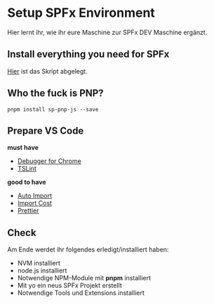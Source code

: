 # Setup SPFx Environment

Hier lernt ihr, wie ihr eure Maschine zur SPFx DEV Maschine ergänzt.

## Install everything you need for SPFx

[Hier](https://stash.garaio.com/projects/GPS/repos/col-tools/browse/Scripts/Setup-SPFxDevEnv.ps1) ist das Skript abgelegt.

## Who the fuck is PNP?

```bs
pnpm install sp-pnp-js --save
```

## Prepare VS Code

**must have**

- [Debugger for Chrome](https://marketplace.visualstudio.com/items?itemName=msjsdiag.debugger-for-chrome)
- [TSLint](https://marketplace.visualstudio.com/items?itemName=eg2.tslint)

**good to have**

- [Auto Import](https://marketplace.visualstudio.com/items?itemName=steoates.autoimport)
- [Import Cost](https://marketplace.visualstudio.com/items?itemName=wix.vscode-import-cost)
- [Prettier](https://marketplace.visualstudio.com/items?itemName=esbenp.prettier-vscode)

## Check

Am Ende werdet ihr folgendes erledigt/installiert haben:

- NVM installiert
- node.js installiert
- Notwendige NPM-Module mit **pnpm** installiert
- Mit yo ein neus SPFx Projekt erstellt
- Notwendige Tools und Extensions installiert